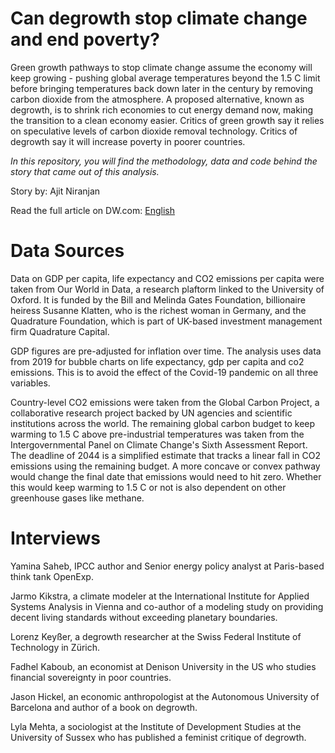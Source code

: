 # Can degrowth stop climate change and end poverty?

Green growth pathways to stop climate change assume the economy will keep growing - pushing global average temperatures beyond the 1.5 C limit before bringing temperatures back down later in the century by removing carbon dioxide from the atmosphere. A proposed alternative, known as degrowth, is to shrink rich economies to cut energy demand now, making the transition to a clean economy easier. Critics of green growth say it relies on speculative levels of carbon dioxide removal technology. Critics of degrowth say it will increase poverty in poorer countries.

<i>In this repository, you will find the methodology, data and code behind the story that came out of this analysis.</i>

Story by: Ajit Niranjan

Read the full article on DW.com: [English](https://www.dw.com/en/degrowth-green-growth-climate-poverty/a-62285113)

# Data Sources

Data on GDP per capita, life expectancy and CO2 emissions per capita were taken from Our World in Data, a research plaftorm linked to the University of Oxford. It is funded by the Bill and Melinda Gates Foundation, billionaire heiress Susanne Klatten, who is the richest woman in Germany, and the Quadrature Foundation, which is part of UK-based investment management firm Quadrature Capital.

GDP figures are pre-adjusted for inflation over time. The analysis uses data from 2019 for bubble charts on life expectancy, gdp per capita and co2 emissions. This is to avoid the effect of the Covid-19 pandemic on all three variables.

Country-level CO2 emissions were taken from the Global Carbon Project, a collaborative research project backed by UN agencies and scientific institutions across the world. The remaining global carbon budget to keep warming to 1.5 C above pre-industrial temperatures was taken from the Intergovernmental Panel on Climate Change's Sixth Assessment Report. The deadline of 2044 is a simplified estimate that tracks a linear fall in CO2 emissions using the remaining budget. A more concave or convex pathway would change the final date that emissions would need to hit zero. Whether this would keep warming to 1.5 C or not is also dependent on other greenhouse gases like methane.

# Interviews

Yamina Saheb, IPCC author and Senior energy policy analyst at Paris-based think tank OpenExp.

Jarmo Kikstra, a climate modeler at the International Institute for Applied Systems Analysis in Vienna and co-author of a modeling study on providing decent living standards without exceeding planetary boundaries.

Lorenz Keyßer, a degrowth researcher at the Swiss Federal Institute of Technology in Zürich.

Fadhel Kaboub, an economist at Denison University in the US who studies financial sovereignty in poor countries.

Jason Hickel, an economic anthropologist at the Autonomous University of Barcelona and author of a book on degrowth.

Lyla Mehta, a sociologist at the Institute of Development Studies at the University of Sussex who has published a feminist critique of degrowth.
